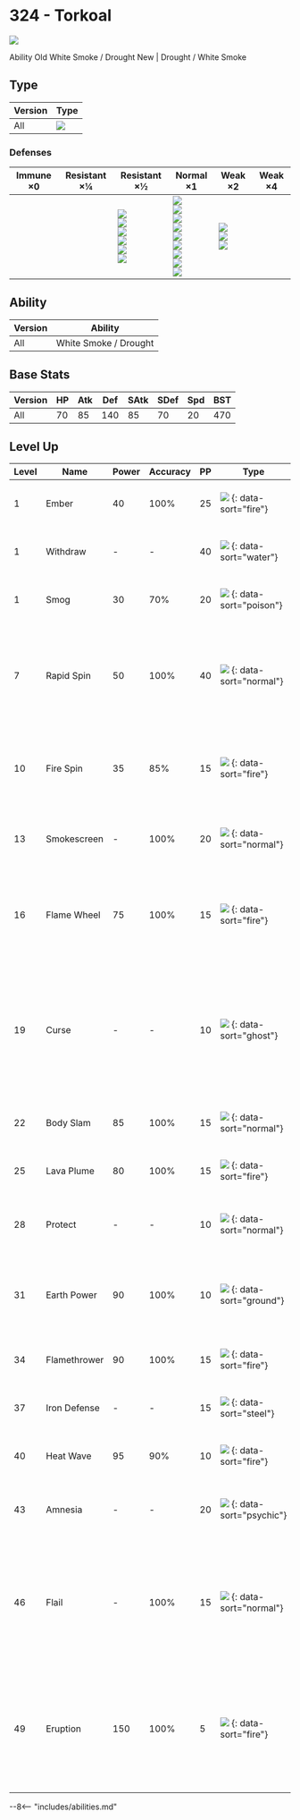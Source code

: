 # 324 - Torkoal
![][324]

Ability
Old     White Smoke / Drought
New | Drought / White Smoke

## Type

Version | Type
---     | ---
All     | ![][fire]

### Defenses

Immune ×0 | Resistant ×¼ | Resistant ×½                                                                    | Normal ×1                                                                                                                                 | Weak ×2                                    | Weak ×4
---       | ---          | ---                                                                             | ---                                                                                                                                       | ---                                        | ---
&nbsp;    | &nbsp;       | ![][bug]<br>![][steel]<br>![][fire]<br>![][grass]<br>![][ice]<br>![][fairy]<br> | ![][normal]<br>![][fighting]<br>![][flying]<br>![][poison]<br>![][ghost]<br>![][electric]<br>![][psychic]<br>![][dragon]<br>![][dark]<br> | ![][ground]<br>![][rock]<br>![][water]<br> | &nbsp;

## Ability

Version | Ability
---     | ---
All     | White Smoke / Drought

## Base Stats

Version | HP  | Atk | Def | SAtk | SDef | Spd | BST
---     | --- | --- | --- | ---  | ---  | --- | ---
All     | 70  | 85  | 140 | 85   | 70   | 20  | 470

## Level Up

Level | Name         | Power | Accuracy | PP  | Type                                 | Damage Class                           | Description
---   | ---          | ---   | ---      | --- | ---                                  | ---                                    | ---
1     | Ember        | 40    | 100%     | 25  | ![][fire] {: data-sort="fire"}       | ![][special] {: data-sort="special"}   | Has a 10% chance to burn the target.
1     | Withdraw     | -     | -        | 40  | ![][water] {: data-sort="water"}     | ![][status] {: data-sort="status"}     | Raises the user's Defense by one stage.
1     | Smog         | 30    | 70%      | 20  | ![][poison] {: data-sort="poison"}   | ![][special] {: data-sort="special"}   | Has a 40% chance to poison the target.
7     | Rapid Spin   | 50    | 100%     | 40  | ![][normal] {: data-sort="normal"}   | ![][physical] {: data-sort="physical"} | Frees the user from binding moves, removes Leech Seed, and blows away Spikes.
10    | Fire Spin    | 35    | 85%      | 15  | ![][fire] {: data-sort="fire"}       | ![][special] {: data-sort="special"}   | Prevents the target from fleeing and inflicts damage for 2-5 turns.
13    | Smokescreen  | -     | 100%     | 20  | ![][normal] {: data-sort="normal"}   | ![][status] {: data-sort="status"}     | Lowers the target's accuracy by one stage.
16    | Flame Wheel  | 75    | 100%     | 15  | ![][fire] {: data-sort="fire"}       | ![][physical] {: data-sort="physical"} | Has a 10% chance to burn the target.  Lets frozen Pokémon thaw themselves.
19    | Curse        | -     | -        | 10  | ![][ghost] {: data-sort="ghost"}     | ![][status] {: data-sort="status"}     | Ghosts pay half their max HP to hurt the target every turn.  Others decrease Speed but raise Attack and Defense.
22    | Body Slam    | 85    | 100%     | 15  | ![][normal] {: data-sort="normal"}   | ![][physical] {: data-sort="physical"} | Has a 30% chance to paralyze the target.
25    | Lava Plume   | 80    | 100%     | 15  | ![][fire] {: data-sort="fire"}       | ![][special] {: data-sort="special"}   | Has a 30% chance to burn the target.
28    | Protect      | -     | -        | 10  | ![][normal] {: data-sort="normal"}   | ![][status] {: data-sort="status"}     | Prevents any moves from hitting the user this turn.
31    | Earth Power  | 90    | 100%     | 10  | ![][ground] {: data-sort="ground"}   | ![][special] {: data-sort="special"}   | Has a 10% chance to lower the target's Special Defense by one stage.
34    | Flamethrower | 90    | 100%     | 15  | ![][fire] {: data-sort="fire"}       | ![][special] {: data-sort="special"}   | Has a 10% chance to burn the target.
37    | Iron Defense | -     | -        | 15  | ![][steel] {: data-sort="steel"}     | ![][status] {: data-sort="status"}     | Raises the user's Defense by two stages.
40    | Heat Wave    | 95    | 90%      | 10  | ![][fire] {: data-sort="fire"}       | ![][special] {: data-sort="special"}   | Has a 10% chance to burn the target.
43    | Amnesia      | -     | -        | 20  | ![][psychic] {: data-sort="psychic"} | ![][status] {: data-sort="status"}     | Raises the user's Special Defense by two stages.
46    | Flail        | -     | 100%     | 15  | ![][normal] {: data-sort="normal"}   | ![][physical] {: data-sort="physical"} | Inflicts more damage when the user has less HP remaining, with a maximum of 200 power.
49    | Eruption     | 150   | 100%     | 5   | ![][fire] {: data-sort="fire"}       | ![][special] {: data-sort="special"}   | Inflicts more damage when the user has more HP remaining, with a maximum of 150 power.

--8<-- "includes/abilities.md"

[324]: ../img/pokemon/324.png
[normal]: ../img/types/normal.png
[fire]: ../img/types/fire.png
[fighting]: ../img/types/fighting.png
[water]: ../img/types/water.png
[flying]: ../img/types/flying.png
[grass]: ../img/types/grass.png
[poison]: ../img/types/poison.png
[electric]: ../img/types/electric.png
[ground]: ../img/types/ground.png
[psychic]: ../img/types/psychic.png
[rock]: ../img/types/rock.png
[ice]: ../img/types/ice.png
[bug]: ../img/types/bug.png
[dragon]: ../img/types/dragon.png
[ghost]: ../img/types/ghost.png
[dark]: ../img/types/dark.png
[steel]: ../img/types/steel.png
[fairy]: ../img/types/fairy.png
[physical]: ../img/types/physical.png
[special]: ../img/types/special.png
[status]: ../img/types/status.png
